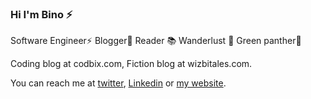 ### Hi I'm Bino ⚡

Software Engineer⚡ Blogger🦄 Reader 📚 Wanderlust 🦋 Green panther🌱

Coding blog at codbix.com, Fiction blog at wizbitales.com.

You can reach me at [twitter](https://twitter.com/iambinovarghese), [Linkedin](https://www.linkedin.com/in/bino-mathew-varghese-79ba6a21/) or [my website](https://www.binovarghese.com).
